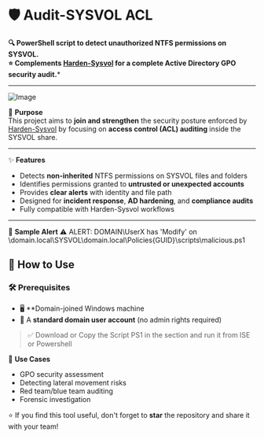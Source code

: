 # 🛡️ Audit-SYSVOL ACL

**🔍 PowerShell script to detect unauthorized NTFS permissions on SYSVOL.**  
**⭐ Complements [Harden-Sysvol](https://github.com/username/Harden-Sysvol) for a complete Active Directory GPO security audit.***

---
![Image](https://github.com/user-attachments/assets/2c0772a9-7011-4679-be7f-68402fdf1189)

📂 **Purpose**  
This project aims to **join and strengthen** the security posture enforced by [Harden-Sysvol](https://github.com/username/Harden-Sysvol) by focusing on **access control (ACL) auditing** inside the SYSVOL share.

---
✨ **Features**
- Detects **non-inherited** NTFS permissions on SYSVOL files and folders
- Identifies permissions granted to **untrusted or unexpected accounts**
- Provides **clear alerts** with identity and file path
- Designed for **incident response**, **AD hardening**, and **compliance audits**
- Fully compatible with Harden-Sysvol workflows
---

📌 **Sample Alert**
⚠️ ALERT: DOMAIN\UserX has 'Modify' on \domain.local\SYSVOL\domain.local\Policies{GUID}\scripts\malicious.ps1

## 🚀 How to Use
### 🛠️ Prerequisites

- 🖥️ **Domain-joined Windows machine
- 👤 A **standard domain user account** (no admin rights required)

> ✅ Download or Copy the Script PS1 in the section and run it from ISE or Powershell

🧰 **Use Cases**
- GPO security assessment
- Detecting lateral movement risks
- Red team/blue team auditing
- Forensic investigation

⭐ If you find this tool useful, don't forget to **star** the repository and share it with your team!
